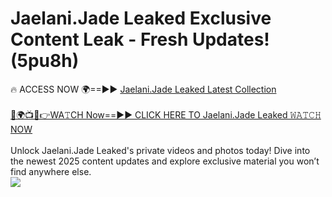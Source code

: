 # Jaelani.Jade Leaked Exclusive Content Leak - Fresh Updates! (5pu8h)

🔥 ACCESS NOW 🌍==►► <a href="https://tinyurl.com/kvy9nzfs" rel="nofollow">Jaelani.Jade Leaked Latest Collection</a>
<br><br>
[🔴🌍📺📱👉WA𝚃CH Now==►► CLICK HERE TO Jaelani.Jade Leaked 𝚆𝙰𝚃𝙲𝙷 NOW](https://tinyurl.com/kvy9nzfs)
<br><br>
Unlock Jaelani.Jade Leaked's private videos and photos today! Dive into the newest 2025 content updates and explore exclusive material you won’t find anywhere else.
<br>
<a href="https://tinyurl.com/kvy9nzfs" rel="nofollow" data-target="animated-image.originalLink"><img src="https://camo.githubusercontent.com/8a4f000d20f83aca3bf7ec5f350d767afa0574a8a352519fd8cfa583a6f93a33/68747470733a2f2f692e696d6775722e636f6d2f644a486b345a712e676966" data-canonical-src="https://i.imgur.com/dJHk4Zq.gif" style="max-width: 100%; display: inline-block;" data-target="animated-image.originalImage"></a>
<br>
